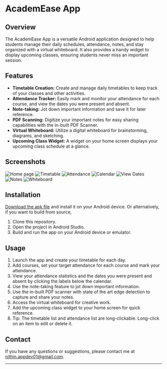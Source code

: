 # AcademEase App

## Overview
The AcademEase App is a versatile Android application designed to help students manage their daily schedules, attendance, notes, and stay organized with a virtual whiteboard. It also provides a handy widget to display upcoming classes, ensuring students never miss an important session.

## Features
- **Timetable Creation:** Create and manage daily timetables to keep track of your classes and other activities.
- **Attendance Tracker:** Easily mark and monitor your attendance for each course, and view the dates you were present and absent.
- **Note-taking:** Jot down important information and save it for later reference.
- **PDF Scanning:** Digitize your important notes for easy sharing capabilities with the in-built PDF Scanner.
- **Virtual Whiteboard:** Utilize a digital whiteboard for brainstorming, diagrams, and sketching.
- **Upcoming Class Widget:** A widget on your home screen displays your upcoming class schedule at a glance.

## Screenshots
![Home page](Screenshots/Screenshot_home.png)
![Timetable](Screenshots/Screenshot_timetable.png)
![Attendance](Screenshots/Screenshot_attendance.png)
![Calendar](Screenshots/Screenshot_calendar.png)
![View Dates](Screenshots/Screenshot_view_dates.png)
![Notes](Screenshots/Screenshot_notes.png)
![Whiteboard](Screenshots/Screenshot_wb.png)

## Installation
[Download the apk file](https://github.com/killerninjacat/AcademEase/releases/download/v2.0.0/AcademEase.v2.0.0.apk) and install it on your Android device.
Or alternatively, if you want to build from source,
1. Clone this repository.
2. Open the project in Android Studio.
3. Build and run the app on your Android device or emulator.

## Usage
1. Launch the app and create your timetable for each day.
2. Add courses, set your target attendance for each course and mark your attendance.
3. View your attendance statistics and the dates you were present and absent by clicking the labels below the calendar.
4. Use the note-taking feature to jot down important information.
5. Use the in-built PDF scanner with state of the art edge detection to capture and share your notes.
6. Access the virtual whiteboard for creative work.
7. Add the upcoming class widget to your home screen for quick reference.
8. Tip: The timetable list and attendance list are long-clickable. Long-click on an item to edit or delete it.

## Contact
If you have any questions or suggestions, please contact me at [nithin.appdev01@gmail.com](mailto:nithin.appdev01@gmail.com).

---
